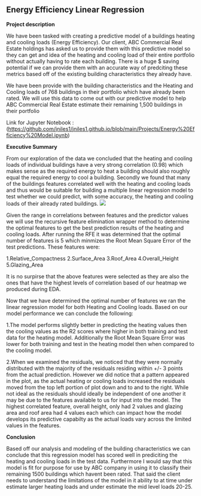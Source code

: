 ## Energy Efficiency Linear Regression

**Project description** 

We have been tasked with creating a predictive model of a buildings heating and cooling loads (Energy Efficiency). Our client, ABC Commercial Real Estate holdings has asked us to provide them with this predictive model so they can get and idea of the heating and cooling load of their entire portfolio without actually having to rate each building. There is a huge $ saving potential if we can provide them with an accurate way of predciting these metrics based off of the existing building characteristics they already have.

We have been provide with the building characteristics and the Heating and Cooling loads of 768 buildings in their portfolio which have already been rated. We will use this data to come out with our predictive model to help ABC Commercial Real Estate estimate their remaining 1,500 buildings in their portfolio

Link for Jupyter Notebook : (https://github.com/jniles1/jniles1.github.io/blob/main/Projects/Energy%20Efficiency%20Model.ipynb)

**Executive Summary**

From our exploration of the data we concluded that the heating and cooling loads of individual buildings have a very strong correlation (0.98) which makes sense as the required energy to heat a building should also roughly equal the required energy to cool a building. Secondly we found that many of the buildings features correlated well with the heating and cooling loads and thus would be suitable for building a multiple linear regression model to test whether we could predict, with some accuracy, the heating and cooling loads of their already rated buildings.
<img src="images/.png"/>

Given the range in correlations between features and the predictor values we will use the recursive feature elimination wrapper method to determine the optimal features to get the best prediction results of the heating and cooling loads. After running the RFE it was determined that the optimal number of features is 5 which minmizes the Root Mean Square Error of the test predictions. These features were:

1.Relative_Compactness
2.Surface_Area
3.Roof_Area
4.Overall_Height
5.Glazing_Area

It is no surpirse that the above features were selected as they are also the ones that have the highest levels of correlation based of our heatmap we produced during EDA.

Now that we have determined the optimal number of features we ran the linear regression model for both Heating and Cooling loads. Based on our model performance we can conclude the following:

1.The model performs slightly better in predicting the heating values then the cooling values as the R2 scores where higher in both training and test data for the heating model. Additionally the Root Mean Square Error was lower for both training and test in the heating model then when compared to the cooling model.

2.When we examined the residuals, we noticed that they were normally distributed with the majority of the residuals residing within +/- 3 points from the actual prediction. However we did notice that a pattern appeared in the plot, as the actual heating or cooling loads increased the residuals moved from the top left portion of plot down and to and to the right. While not ideal as the residuals should ideally be independent of one another it may be due to the features available to us for input into the model. The highest correlated feature, overall height, only had 2 values and glazing area and roof area had 4 values each which can impact how the model develops its predictive capabilty as the actual loads vary across the limited values in the features.

**Conclusion**

Based off our analysis and modeling of the building characteristics we can conclude that this regression model has scored well in prediciting the heating and cooling loads in the test data. Furthermore I would say that this model is fit for purpose for use by ABC company in using it to classify their remaining 1500 buildings which havent been rated. That said the client needs to understand the limitations of the model in it ability to at time under estimate larger heating loads and under estimate the mid level loads 20-25.
